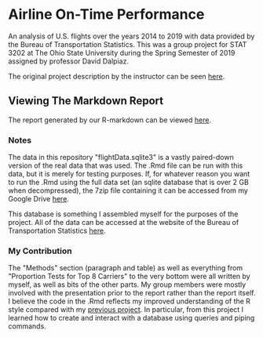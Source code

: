 # Airline On-Time Performance

An analysis of U.S. flights over the years 2014 to 2019 with data provided by the Bureau of Transportation Statistics. This was a group project for STAT 3202 at The Ohio State University during the Spring Semester of 2019 assigned by professor David Dalpiaz.

The original project description by the instructor can be seen <a href="https://daviddalpiaz.github.io/stat3202-sp19/project/proj-02/proj-02.html">here</a>.

## Viewing The Markdown Report

The report generated by our R-markdown can be viewed <a href="https://charles-m-doan.github.io/r-project-pages/project-02-report.html">here</a>.

### Notes

The data in this repository "flightData.sqlite3" is a vastly paired-down version of the real data that was used. The .Rmd file can be run with this data, but it is merely for testing purposes. If, for whatever reason you want to run the .Rmd using the full data set (an sqlite database that is over 2 GB when decompressed), the 7zip file containing it can be accessed from my Google Drive <a href="https://drive.google.com/open?id=1gDvRqTy7rbDxN-idM0_hIl9KCTx7PPMk">here</a>.

This database is something I assembled myself for the purposes of the project. All of the data can be accessed at the website of the Bureau of Transportation Statistics <a href="https://www.transtats.bts.gov/DL_SelectFields.asp?Table_ID=">here</a>.

### My Contribution

The "Methods" section (paragraph and table) as well as everything from "Proportion Tests for Top 8 Carriers" to the very bottom were all written by myself, as well as bits of the other parts. My group members were mostly involved with the presentation prior to the report rather than the report itself. I believe the code in the .Rmd reflects my improved understanding of the R style compared with my <a href="https://github.com/charles-m-doan/global-alcohol-consumption">previous project</a>. In particular, from this project I learned how to create and interact with a database using queries and piping commands.
